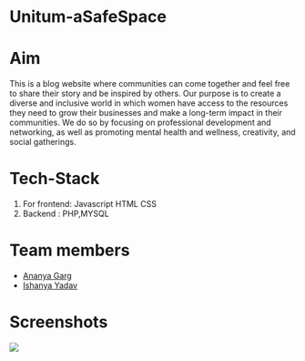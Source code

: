 # Unitum-aSafeSpace

# Aim
This is a blog website where communities can come together and feel free to share their story and be inspired by others. Our purpose is to create a diverse and inclusive world in which women have access to the resources they need to grow their businesses and make a long-term impact in their communities.
We do so by focusing on professional development and networking, as well as promoting mental health and wellness, creativity, and social gatherings.

# Tech-Stack

1. For frontend: Javascript
                  HTML
                  CSS
2. Backend : PHP,MYSQL

# Team members

- [Ananya Garg](https://github.com/ananya-codes)
- [Ishanya Yadav](https://github.com/aynahsi)

# Screenshots

![](https://github.com/aynahsi/Unitum-aSafeSpace/blob/master/readme-img/screen-capture%20(1).gif)
